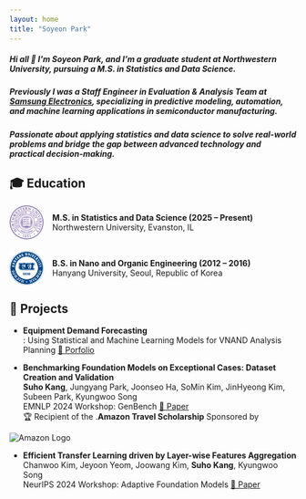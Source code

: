 ```yaml
---
layout: home
title: "Soyeon Park"
---
```


<link rel="stylesheet" href="/assets/css/custom.css">

##### Hi all 👋 I'm Soyeon Park, and I'm a graduate student at Northwestern University, pursuing a M.S. in Statistics and Data Science.
##### Previously I was a Staff Engineer in Evaluation & Analysis Team at <span class="blue-text"><a href="https://semiconductor.samsung.com/">Samsung Electronics</a></span>, specializing in predictive modeling, automation, and machine learning applications in semiconductor manufacturing.
##### Passionate about applying statistics and data science to solve real-world problems and bridge the gap between advanced technology and practical decision-making.



## 🎓 Education
<div style="display: flex; align-items: center; gap: 15px; margin-bottom: 20px;">
  <img src="/assets/images/nu_logo.png" alt="NU Logo" width="60px">
  <div>
    <p style="margin: 0; font-weight: bold;">M.S. in Statistics and Data Science (2025 – Present)</p>
    <p style="margin: 0;">Northwestern University, Evanston, IL</p>
  </div>
</div>

<div style="display: flex; align-items: center; gap: 15px; margin-bottom: 20px;">
  <img src="/assets/images/hu_logo.png" alt="HU Logo" width="60px">
  <div>
    <p style="margin: 0; font-weight: bold;">B.S. in Nano and Organic Engineering (2012 – 2016)</p>
    <p style="margin: 0;">Hanyang University, Seoul, Republic of Korea</p>
  </div>
</div>



## 🔭 Projects

  * **Equipment Demand Forecasting**  
  : Using Statistical and Machine Learning Models for VNAND Analysis Planning
  [📄 Porfolio](https://arxiv.org/html/2304.10805v2)

  * **Benchmarking Foundation Models on Exceptional Cases: Dataset Creation and Validation**  
  **Suho Kang**, Jungyang Park, Joonseo Ha, SoMin Kim, JinHyeong Kim, Subeen Park, Kyungwoo Song  
  EMNLP 2024 Workshop: GenBench [📄 Paper](https://arxiv.org/abs/2410.18001)  
  🏆 Recipient of the <span class="blue-text">.<strong>Amazon Travel Scholarship</strong></span> Sponsored by <span style="vertical-align:middle;">
  <img src="/assets/images/amazon-official-logo.png" alt="Amazon Logo" width="60px">
</span>

    
  * **Efficient Transfer Learning driven by Layer-wise Features Aggregation**  
  Chanwoo Kim, Jeyoon Yeom, Joowang Kim, **Suho Kang**, Kyungwoo Song  
  NeurIPS 2024 Workshop: Adaptive Foundation Models [📄 Paper](https://openreview.net/forum?id=Q0tfRYadhc#discussion)  
  